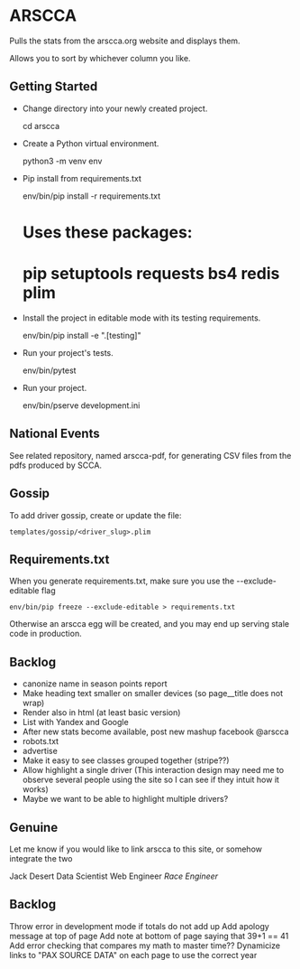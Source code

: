 
ARSCCA
======

Pulls the stats from the arscca.org website and displays them.

Allows you to sort by whichever column you like.


Getting Started
---------------

- Change directory into your newly created project.

    cd arscca

- Create a Python virtual environment.

    python3 -m venv env

- Pip install from requirements.txt

    env/bin/pip install -r requirements.txt

    # Uses these packages:
    # pip setuptools requests bs4 redis plim

- Install the project in editable mode with its testing requirements.

    env/bin/pip install -e ".[testing]"

- Run your project's tests.

    env/bin/pytest

- Run your project.

    env/bin/pserve development.ini


National Events
---------------

See related repository, named arscca-pdf, for generating CSV files from
the pdfs produced by SCCA.


Gossip
------

To add driver gossip, create or update the file:

    templates/gossip/<driver_slug>.plim



Requirements.txt
----------------

When you generate requirements.txt, make sure you use the --exclude-editable flag

    env/bin/pip freeze --exclude-editable > requirements.txt

Otherwise an arscca egg will be created, and you may end up serving stale code
in production.


Backlog
-------

  * canonize name in season points report
  * Make heading text smaller on smaller devices (so page__title does not wrap)
  * Render also in html (at least basic version)
  * List with Yandex and Google
  * After new stats become available, post new mashup facebook @arscca
  * robots.txt
  * advertise
  * Make it easy to see classes grouped together (stripe??)
  * Allow highlight a single driver (This interaction design may need
    me to observe several people using the site so I can see if they intuit
    how it works)
  * Maybe we want to be able to highlight multiple drivers?



Genuine
-------

Let me know if you would like to link arscca to this site, or somehow integrate the two

Jack Desert
Data Scientist
Web Engineer
*Race Engineer*


Backlog
-------

Throw error in development mode if totals do not add up
Add apology message at top of page
Add note at bottom of page saying that 39+1 == 41
Add error checking that compares my math to master time??
Dynamicize links to "PAX SOURCE DATA" on each page to use the correct year



